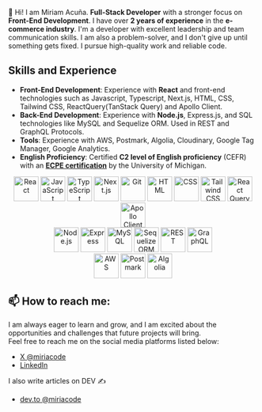 👋 Hi! I am Miriam Acuña. **Full-Stack Developer** with a stronger focus on **Front-End Development**. I have over **2 years of experience** in the **e-commerce industry**. I'm a developer with excellent leadership and team communication skills. I am also a problem-solver, and I don't give up until something gets fixed. I pursue high-quality work and reliable code.

## Skills and Experience

- **Front-End Development**: Experience with **React** and front-end technologies such as Javascript, Typescript, Next.js, HTML, CSS, Tailwind CSS, ReactQuery(TanStack Query) and Apollo Client.
- **Back-End Development**: Experience with **Node.js**, Express.js, and SQL technologies like MySQL and Sequelize ORM. Used in REST and GraphQL Protocols.
- **Tools**: Experience with AWS, Postmark, Algolia, Cloudinary, Google Tag Manager, Google Analytics.
- **English Proficiency**: Certified **C2 level of English proficiency** (CEFR) with an [**ECPE certification**](https://drive.google.com/file/d/1dDNEPN4pRxmYEddPCTkE-3_O7MPoIaCp/view?trk=public_profile_see-credential) by the University of Michigan.
  
<div align="center">
  <img width="50" src="https://user-images.githubusercontent.com/25181517/183897015-94a058a6-b86e-4e42-a37f-bf92061753e5.png" alt="React" title="React"/>
  <img width="50" src="https://user-images.githubusercontent.com/25181517/117447155-6a868a00-af3d-11eb-9cfe-245df15c9f3f.png" alt="JavaScript" title="JavaScript"/>
  <img width="50" src="https://user-images.githubusercontent.com/25181517/183890598-19a0ac2d-e88a-4005-a8df-1ee36782fde1.png" alt="TypeScript" title="TypeScript"/>
  <img width="50" src="https://github.com/user-attachments/assets/c8921f71-b9d1-45fc-bcd4-020d15f5a62a" alt="Next.js" title="Next" />
  <img width="50" src="https://user-images.githubusercontent.com/25181517/192108372-f71d70ac-7ae6-4c0d-8395-51d8870c2ef0.png" alt="Git" title="Git">
  <img width="50" src="https://user-images.githubusercontent.com/25181517/192158954-f88b5814-d510-4564-b285-dff7d6400dad.png" alt="HTML" title="HTML"/>
  <img width="50" src="https://user-images.githubusercontent.com/25181517/183898674-75a4a1b1-f960-4ea9-abcb-637170a00a75.png" alt="CSS" title="CSS"/>
  <img width="50" src="https://user-images.githubusercontent.com/25181517/202896760-337261ed-ee92-4979-84c4-d4b829c7355d.png" alt="Tailwind CSS" title="Tailwind CSS"/>
  <img width="50" src="https://github.com/user-attachments/assets/a3e40bf1-82d5-4907-b3bd-10d2eb4b00f5" alt="React Query" title="React Query"/>
  <img width="50" src="https://github.com/user-attachments/assets/a1299201-4c88-41a9-a83b-d0f4ec7cfda3" alt="Apollo Client" title="Apollo Client"/>
</div>

<div align="center">
  <img width="50" src="https://github.com/user-attachments/assets/f52f1ef3-e00d-414e-bb1f-78b7bc456e35" alt="Node.js" title="Node.js"/>
  <img width="50" src="https://user-images.githubusercontent.com/25181517/183859966-a3462d8d-1bc7-4880-b353-e2cbed900ed6.png" alt="Express" title="Express"/>
  <img width="50" src="https://github.com/user-attachments/assets/834c7a84-52c2-4d17-8811-e991ea65f8c4" alt="MySQL" title="MySQL"/>
  <img width="50" src="https://github.com/user-attachments/assets/a36aaa30-3fbe-466d-b63e-784de70766d0" alt="SequelizeORM" title="SequelizeORM"/>
  <img width="50" src="https://user-images.githubusercontent.com/25181517/192107858-fe19f043-c502-4009-8c47-476fc89718ad.png" alt="REST" title="REST"/>
  <img width="50" src="https://user-images.githubusercontent.com/25181517/192107856-aa92c8b1-b615-47c3-9141-ed0d29a90239.png" alt="GraphQL" title="GraphQL"/>
</div>

<div align="center">
  <img width="50" src="https://github.com/user-attachments/assets/362cffbb-d63d-4ff3-9f76-7ffbd43785e7" alt="AWS" title="AWS"/>
  <img width="50" src="https://github.com/user-attachments/assets/d3dce298-86e6-461e-8a0c-f6f66e9267d5" alt="Postmark" title="Postmark" />
  <img width="50" src="https://github.com/user-attachments/assets/a8ebdf20-51aa-4b40-a8e1-9463748ab6be" alt="Algolia" title="Algolia" />

</div>

## 📫 How to reach me:
I am always eager to learn and grow, and I am excited about the opportunities and challenges that future projects will bring. <br>
Feel free to reach me on the social media platforms listed below:
* [X @miriacode](https://www.twitter.com/miriacode)
* [LinkedIn](https://www.linkedin.com/in/miriam-acuna-enciso/)


 I also write articles on DEV ✍️
 * [dev.to @miriacode](https://dev.to/miriacode)



